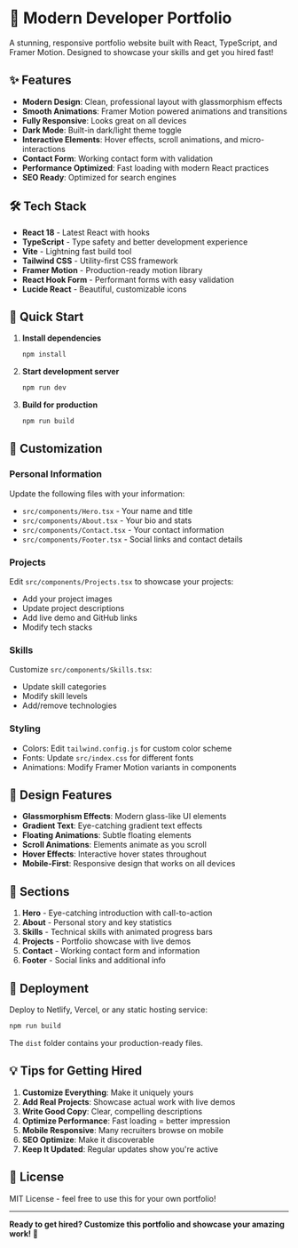 # 🚀 Modern Developer Portfolio

A stunning, responsive portfolio website built with React, TypeScript, and Framer Motion. Designed to showcase your skills and get you hired fast!

## ✨ Features

- **Modern Design**: Clean, professional layout with glassmorphism effects
- **Smooth Animations**: Framer Motion powered animations and transitions
- **Fully Responsive**: Looks great on all devices
- **Dark Mode**: Built-in dark/light theme toggle
- **Interactive Elements**: Hover effects, scroll animations, and micro-interactions
- **Contact Form**: Working contact form with validation
- **Performance Optimized**: Fast loading with modern React practices
- **SEO Ready**: Optimized for search engines

## 🛠️ Tech Stack

- **React 18** - Latest React with hooks
- **TypeScript** - Type safety and better development experience
- **Vite** - Lightning fast build tool
- **Tailwind CSS** - Utility-first CSS framework
- **Framer Motion** - Production-ready motion library
- **React Hook Form** - Performant forms with easy validation
- **Lucide React** - Beautiful, customizable icons

## 🚀 Quick Start

1. **Install dependencies**
   ```bash
   npm install
   ```

2. **Start development server**
   ```bash
   npm run dev
   ```

3. **Build for production**
   ```bash
   npm run build
   ```

## 📝 Customization

### Personal Information
Update the following files with your information:
- `src/components/Hero.tsx` - Your name and title
- `src/components/About.tsx` - Your bio and stats
- `src/components/Contact.tsx` - Your contact information
- `src/components/Footer.tsx` - Social links and contact details

### Projects
Edit `src/components/Projects.tsx` to showcase your projects:
- Add your project images
- Update project descriptions
- Add live demo and GitHub links
- Modify tech stacks

### Skills
Customize `src/components/Skills.tsx`:
- Update skill categories
- Modify skill levels
- Add/remove technologies

### Styling
- Colors: Edit `tailwind.config.js` for custom color scheme
- Fonts: Update `src/index.css` for different fonts
- Animations: Modify Framer Motion variants in components

## 🎨 Design Features

- **Glassmorphism Effects**: Modern glass-like UI elements
- **Gradient Text**: Eye-catching gradient text effects
- **Floating Animations**: Subtle floating elements
- **Scroll Animations**: Elements animate as you scroll
- **Hover Effects**: Interactive hover states throughout
- **Mobile-First**: Responsive design that works on all devices

## 📱 Sections

1. **Hero** - Eye-catching introduction with call-to-action
2. **About** - Personal story and key statistics
3. **Skills** - Technical skills with animated progress bars
4. **Projects** - Portfolio showcase with live demos
5. **Contact** - Working contact form and information
6. **Footer** - Social links and additional info

## 🚀 Deployment

Deploy to Netlify, Vercel, or any static hosting service:

```bash
npm run build
```

The `dist` folder contains your production-ready files.

## 💡 Tips for Getting Hired

1. **Customize Everything**: Make it uniquely yours
2. **Add Real Projects**: Showcase actual work with live demos
3. **Write Good Copy**: Clear, compelling descriptions
4. **Optimize Performance**: Fast loading = better impression
5. **Mobile Responsive**: Many recruiters browse on mobile
6. **SEO Optimize**: Make it discoverable
7. **Keep It Updated**: Regular updates show you're active

## 📄 License

MIT License - feel free to use this for your own portfolio!

---

**Ready to get hired? Customize this portfolio and showcase your amazing work! 🎯**